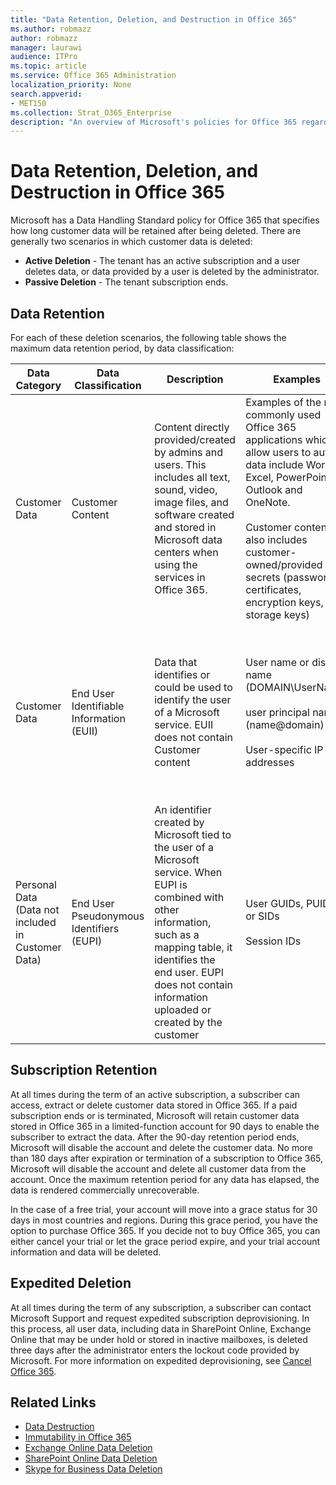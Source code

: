 ```yaml
---
title: "Data Retention, Deletion, and Destruction in Office 365"
ms.author: robmazz
author: robmazz
manager: laurawi
audience: ITPro
ms.topic: article
ms.service: Office 365 Administration
localization_priority: None
search.appverid:
- MET150
ms.collection: Strat_O365_Enterprise
description: "An overview of Microsoft's policies for Office 365 regarding data retention, deletion, and destruction."
---
```


# Data Retention, Deletion, and Destruction in Office 365

Microsoft has a Data Handling Standard policy for Office 365 that specifies how long customer data will be retained after being deleted. There are generally two scenarios in which customer data is deleted:

- **Active Deletion** - The tenant has an active subscription and a user deletes data, or data provided by a user is deleted by the administrator.
- **Passive Deletion** - The tenant subscription ends.

## Data Retention

For each of these deletion scenarios, the following table shows the maximum data retention period, by data classification:

| Data Category | Data Classification | Description | Examples | Retention Period |
|-----------------|-----------------|-----------------|----------------------------------|-------------------------------|
| Customer Data | Customer Content| Content directly provided/created by admins and users. This includes all text, sound, video, image files, and software created and stored in Microsoft data centers when using the services in Office 365. | Examples of the most commonly used Office 365 applications which allow users to author data include Word, Excel, PowerPoint, Outlook and OneNote. <br><br> Customer content also includes customer-owned/provided secrets (passwords, certificates, encryption keys, storage keys) | **Active Deletion Scenario:** at most 30 days <br><br> **Passive Deletion Scenario:** at most 180 days |
| Customer Data | End User Identifiable Information (EUII) | Data that identifies or could be used to identify the user of a Microsoft service. EUII does not contain Customer content | User name or display name (DOMAIN\UserName) <br><br> user principal name (name@domain) <br><br>  User-specific IP addresses | **Active Deletion Scenario:** at most 180 days (only a tenant administrator action) <br><br> **Passive Deletion Scenario:** at most 180 days |
| Personal Data <br> (Data not included in Customer Data) | End User Pseudonymous Identifiers (EUPI) | An identifier created by Microsoft tied to the user of a Microsoft service. When EUPI is combined with other information, such as a mapping table, it identifies the end user. EUPI does not contain information uploaded or created by the customer | User GUIDs, PUIDs, or SIDs <br><br> Session IDs | **Active Deletion Scenario:** at most 30 days <br><br> **Passive Deletion Scenario:** at most 180 days |

## Subscription Retention

At all times during the term of an active subscription, a subscriber can access, extract or delete customer data stored in Office 365. If a paid subscription ends or is terminated, Microsoft will retain customer data stored in Office 365 in a limited-function account for 90 days to enable the subscriber to extract the data. After the 90-day retention period ends, Microsoft will disable the account and delete the customer data. No more than 180 days after expiration or termination of a subscription to Office 365, Microsoft will disable the account and delete all customer data from the account. Once the maximum retention period for any data has elapsed, the data is rendered commercially unrecoverable.

In the case of a free trial, your account will move into a grace status for 30 days in most countries and regions. During this grace period, you have the option to purchase Office 365. If you decide not to buy Office 365, you can either cancel your trial or let the grace period expire, and your trial account information and data will be deleted.

## Expedited Deletion
At all times during the term of any subscription, a subscriber can contact Microsoft Support and request expedited subscription deprovisioning. In this process, all user data, including data in SharePoint Online, Exchange Online that may be under hold or stored in inactive mailboxes, is deleted three days after the administrator enters the lockout code provided by Microsoft. For more information on expedited deprovisioning, see [Cancel Office 365](https://support.office.com/article/Cancel-Office-365-for-business-b1bc0bef-4608-4601-813a-cdd9f746709a).

## Related Links
- [Data Destruction](office-365-data-destruction.md)
- [Immutability in Office 365](office-365-data-immutability.md)
- [Exchange Online Data Deletion](office-365-exchange-online-data-deletion.md)
- [SharePoint Online Data Deletion](office-365-sharepoint-online-data-deletion.md)
- [Skype for Business Data Deletion](office-365-skype-data-deletion.md)